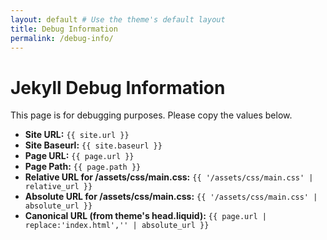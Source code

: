 ```yaml
---
layout: default # Use the theme's default layout
title: Debug Information
permalink: /debug-info/
---
```


# Jekyll Debug Information

This page is for debugging purposes. Please copy the values below.

* **Site URL:** `{{ site.url }}`
* **Site Baseurl:** `{{ site.baseurl }}`
* **Page URL:** `{{ page.url }}`
* **Page Path:** `{{ page.path }}`
* **Relative URL for /assets/css/main.css:** `{{ '/assets/css/main.css' | relative_url }}`
* **Absolute URL for /assets/css/main.css:** `{{ '/assets/css/main.css' | absolute_url }}`
* **Canonical URL (from theme's head.liquid):** `{{ page.url | replace:'index.html','' | absolute_url }}`